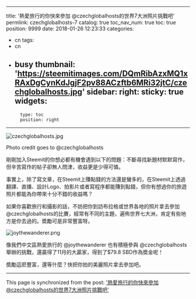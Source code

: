 
---
title: '熱愛旅行的你快來參加 @czechglobalhosts的世界7大洲照片挑戰吧'
permlink: czechglobalhosts-7
catalog: true
toc_nav_num: true
toc: true
position: 9999
date: 2018-01-26 12:23:33
categories:
- cn
tags:
- cn
- busy
thumbnail: 'https://steemitimages.com/DQmRibAzxMQ1xRAxDgCynKdJgjF2pv88ACzftb6MRi32jtC/czechglobalhosts.jpg'
sidebar:
    right:
        sticky: true
widgets:
    -
        type: toc
        position: right
---


![czechglobalhosts.jpg](https://steemitimages.com/DQmRibAzxMQ1xRAxDgCynKdJgjF2pv88ACzftb6MRi32jtC/czechglobalhosts.jpg)

Photo credit goes to @czechglobalhosts

剛剛加入Steemit的你想必都有機會遇到以下的問題：不斷尋找新題材默默寫作，但辛苦寫作的帖子卻無人問津，收益更是少得可憐。

事實上，除了寫文章，在Steemit上賺點錢的方法還是蠻多的，在Steemit上透過翻譯、直播、設計Logo、拍影片或者寫程序都能賺到點錢，但你有想過你的旅遊照片都能為你帶來十分不錯的收益嗎？

如果你喜歡旅行和攝影的話，不妨把你到訪布拉格或世界各地的照片拿去參加 @czechglobalhosts的比賽，經常有不同的主題，遍佈世界七大洲，肯定有些地方是你去過的。奬勵可是非常豐富呀。

![joythewanderer.png](https://steemitimages.com/DQmQqqxRKZJ1FgEZHr9j1A5sWqNFRCrHkp3tKgnXtUQstfi/joythewanderer.png)

像我們中文區熱愛旅行的 @joythewanderer 也有積極參與 @czechglobalhosts舉辦的挑戰，還贏得了11月的大贏家，得到了$79.8 SBD作為奬金呢！

奬勵這麽豐富，還等什麼？快把你拍的美麗照片拿去參加吧。

- - -

This page is synchronized from the post: ['熱愛旅行的你快來參加 @czechglobalhosts的世界7大洲照片挑戰吧'](https://steemit.com/@htliao/czechglobalhosts-7)
